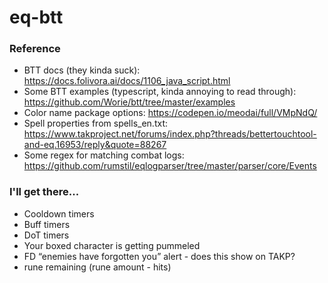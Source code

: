 # eq-btt

### Reference
* BTT docs (they kinda suck): https://docs.folivora.ai/docs/1106_java_script.html
* Some BTT examples (typescript, kinda annoying to read through): https://github.com/Worie/btt/tree/master/examples
* Color name package options: https://codepen.io/meodai/full/VMpNdQ/
* Spell properties from spells_en.txt: https://www.takproject.net/forums/index.php?threads/bettertouchtool-and-eq.16953/reply&quote=88267
* Some regex for matching combat logs: https://github.com/rumstil/eqlogparser/tree/master/parser/core/Events
   
### I'll get there...
* Cooldown timers
* Buff timers
* DoT timers
* Your boxed character is getting pummeled
* FD “enemies have forgotten you” alert - does this show on TAKP?
* rune remaining (rune amount - hits)